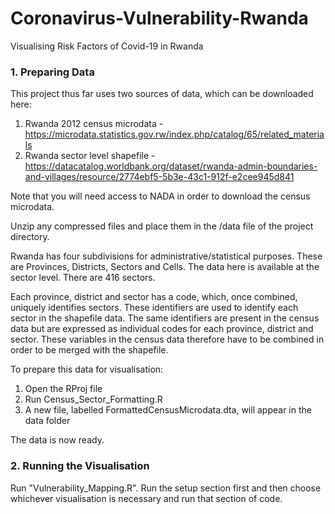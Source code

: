 # Coronavirus-Vulnerability-Rwanda
Visualising Risk Factors of Covid-19 in Rwanda

### 1. Preparing Data

This project thus far uses two sources of data, which can be downloaded here:

1. Rwanda 2012 census microdata - https://microdata.statistics.gov.rw/index.php/catalog/65/related_materials
2. Rwanda sector level shapefile - https://datacatalog.worldbank.org/dataset/rwanda-admin-boundaries-and-villages/resource/2774ebf5-5b3e-43c1-912f-e2cee945d841

Note that you will need access to NADA in order to download the census microdata.

Unzip any compressed files and place them in the /data file of the project directory.

Rwanda has four subdivisions for administrative/statistical purposes. These are Provinces, Districts, Sectors and Cells. The data here 
is available at the sector level. There are 416 sectors.

Each province, district and sector has a code, which, once combined, uniquely identifies sectors. These identifiers are used to identify
each sector in the shapefile data. The same identifiers are present in the census data but are expressed as individual codes for each
province, district and sector. These variables in the census data therefore have to be combined in order to be merged with the shapefile.

To prepare this data for visualisation:

1. Open the RProj file
2. Run Census_Sector_Formatting.R
3. A new file, labelled FormattedCensusMicrodata.dta, will appear in the data folder

The data is now ready.

### 2. Running the Visualisation

Run "Vulnerability_Mapping.R". Run the setup section first and then choose whichever visualisation is necessary and run that
section of code.
